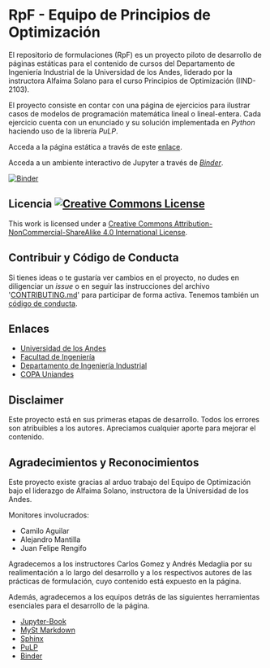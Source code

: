 # RpF - Equipo de Principios de Optimización

El repositorio de formulaciones (RpF) es un proyecto piloto de desarrollo de páginas estáticas para el contenido de cursos del Departamento de Ingeniería Industrial de la Universidad de los Andes, liderado por la instructora Alfaima Solano para el curso Principios de Optimización (IIND-2103). 

El proyecto consiste en contar con una página de ejercicios para ilustrar casos de modelos de programación matemática lineal o lineal-entera. Cada ejercicio cuenta con un enunciado y su solución implementada en _Python_ haciendo uso de la librería _PuLP_.

Acceda a la página estática a través de este [enlace](https://copa-uniandes.github.io/optimizacion/).

Acceda a un ambiente interactivo de Jupyter a través de [*Binder*](https://mybinder.org/v2/gh/copa-uniandes/optimizacion/master).

[![Binder](https://mybinder.org/badge_logo.svg)](https://mybinder.org/v2/gh/copa-uniandes/optimizacion/master)

## Licencia <a rel="license" href="http://creativecommons.org/licenses/by-nc-sa/4.0/"><img alt="Creative Commons License" style="border-width:0" src="https://i.creativecommons.org/l/by-nc-sa/4.0/88x31.png" /></a>

This work is licensed under a <a rel="license" href="http://creativecommons.org/licenses/by-nc-sa/4.0/">Creative Commons Attribution-NonCommercial-ShareAlike 4.0 International License</a>.

## Contribuir y Código de Conducta

Si tienes ideas o te gustaría ver cambios en el proyecto, no dudes en diligenciar un _issue_ o en seguir las instrucciones del archivo '[CONTRIBUTING.md](https://github.com/copa-uniandes/optimizacion/blob/master/CONTRIBUTING.md)' para participar de forma activa. Tenemos también un [código de conducta](https://github.com/copa-uniandes/optimizacion/blob/master/CODE_OF_CONDUCT.md).

## Enlaces
 * [Universidad de los Andes](https://uniandes.edu.co/)
 * [Facultad de Ingeniería](https://ingenieria.uniandes.edu.co/)
 * [Departamento de Ingeniería Industrial](https://industrial.uniandes.edu.co/)
 * [COPA Uniandes](https://copa.uniandes.edu.co/)

## Disclaimer

Este proyecto está en sus primeras etapas de desarrollo. Todos los errores son atribuibles a los autores. Apreciamos cualquier aporte para mejorar el contenido.

## Agradecimientos y Reconocimientos

Este proyecto existe gracias al arduo trabajo del Equipo de Optimización bajo el liderazgo de Alfaima Solano, instructora de la Universidad de los Andes.

Monitores involucrados:
 * Camilo Aguilar
 * Alejandro Mantilla
 * Juan Felipe Rengifo
 
Agradecemos a los instructores Carlos Gomez y Andrés Medaglia por su realimentación a lo largo del desarrollo y a los respectivos autores de las prácticas de formulación, cuyo contenido está expuesto en la página.

Además, agradecemos a los equipos detrás de las siguientes herramientas esenciales para el desarrollo de la página.
 * [Jupyter-Book](https://jupyterbook.org/intro.html)
 * [MySt Markdown](https://myst-parser.readthedocs.io/en/latest/)
 * [Sphinx](https://www.sphinx-doc.org/en/master/)
 * [PuLP](https://coin-or.github.io/pulp/)
 * [Binder](https://mybinder.org/)
